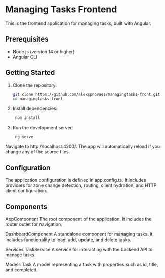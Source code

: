 # Managing Tasks Frontend

This is the frontend application for managing tasks, built with Angular.

## Prerequisites

- Node.js (version 14 or higher)
- Angular CLI

## Getting Started

1. Clone the repository:
   ```bash
   git clone https://github.com/alexspnovaes/managingtasks-front.git
   cd managingtasks-front
   ```
2. Install dependencies:
   ```bash
    npm install
    ```
3. Run the development server:
   ```bash
    ng serve    
    ```
Navigate to http://localhost:4200/. The app will automatically reload if you change any of the source files.

## Configuration
The application configuration is defined in app.config.ts. It includes providers for zone change detection, routing, client hydration, and HTTP client configuration.

## Components
AppComponent
The root component of the application. It includes the router outlet for navigation.

DashboardComponent
A standalone component for managing tasks. It includes functionality to load, add, update, and delete tasks.

Services
TaskService
A service for interacting with the backend API to manage tasks.

Models
Task
A model representing a task with properties such as id, title, and completed.